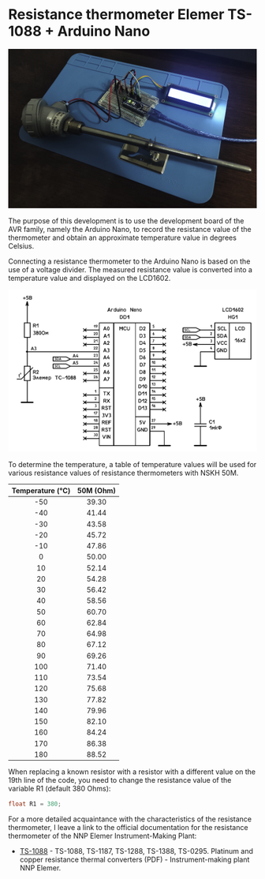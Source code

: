 # Resistance thermometer Elemer TS-1088 + Arduino Nano

![Image alt](https://github.com/stepanov-vpk/elemer-sensor-arduino/blob/main/img/sensor.png?raw=true)

The purpose of this development is to use the development board of the AVR family, namely the Arduino Nano, to record the resistance value of the thermometer and obtain an approximate temperature value in degrees Celsius.

Connecting a resistance thermometer to the Arduino Nano is based on the use of a voltage divider. The measured resistance value is converted into a temperature value and displayed on the LCD1602.

![Image alt](https://github.com/stepanov-vpk/elemer-sensor-arduino/blob/main/img/schematic.png?raw=true)

To determine the temperature, a table of temperature values will be used for various resistance values of resistance thermometers with NSKH 50M.

|Temperature (°C)|50M (Ohm)|
|:-------------:|:------------------:|
|-50|	39.30|
|-40|	41.44|
|-30|	43.58|
|-20|	45.72|
|-10|	47.86|
|0|	50.00|
|10|	52.14|
|20|	54.28|
|30|	56.42|
|40|	58.56|
|50|	60.70|
|60|	62.84|
|70|	64.98|
|80|	67.12|
|90|	69.26|
|100|	71.40|
|110|	73.54|
|120|	75.68|
|130|	77.82|
|140|	79.96|
|150|	82.10|
|160|	84.24|
|170|	86.38|
|180|	88.52|

When replacing a known resistor with a resistor with a different value on the 19th line of the code, you need to change the resistance value of the variable R1 (default 380 Ohms):

```C++
float R1 = 380; 
```

For a more detailed acquaintance with the characteristics of the resistance thermometer, I leave a link to the official documentation for the resistance thermometer of the NNP Elemer Instrument-Making Plant:
- [TS-1088](https://www.elemer.ru/files/catalog/glavi/ts.pdf) - TS-1088, TS-1187, TS-1288, TS-1388, TS-0295. Platinum and copper resistance thermal converters (PDF) - Instrument-making plant NNP Elemer.
